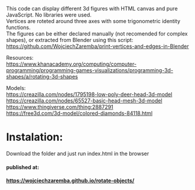 This code can display different 3d figures with HTML canvas and pure JavaScript. No libraries were used.  
Vertices are roteted around three axes with some trigonometric identity functions.  
The figures can be either declared manually (not recomended for complex shapes), or extracted from Blender using this script: https://github.com/WojciechZaremba/print-vertices-and-edges-in-Blender  
  
  Resources:  
  https://www.khanacademy.org/computing/computer-programming/programming-games-visualizations/programming-3d-shapes/a/rotating-3d-shapes

  Models:  
  https://creazilla.com/nodes/1795198-low-poly-deer-head-3d-model  
  https://creazilla.com/nodes/65527-basic-head-mesh-3d-model  
  https://www.thingiverse.com/thing:2887291  
  https://free3d.com/3d-model/colored-diamonds-84118.html  


# Instalation:
Download the folder and just run index.html in the browser

#### published at:
#### https://wojciechzaremba.github.io/rotate-objects/
